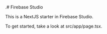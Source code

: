 
.# Firebase Studio

This is a NextJS starter in Firebase Studio.

To get started, take a look at src/app/page.tsx.

